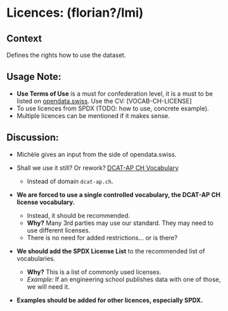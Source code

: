 # Licences: (florian?/lmi)

## Context
Defines the rights how to use the dataset.

## Usage Note:
- **Use Terms of Use** is a must for confederation level, it is a must to be listed on [opendata.swiss](https://opendata.swiss). Use the CV: [VOCAB-CH-LICENSE]
- To use licences from SPDX (TODO: how to use, concrete example).
- Multiple licences can be mentioned if it makes sense.

## Discussion:
- Michèle gives an input from the side of opendata.swiss.
- Shall we use it still? Or rework? [DCAT-AP CH Vocabulary](https://dcat-ap.ch/vocabulary/licenses/20210623.html)
  - Instead of domain `dcat-ap.ch`.

- **We are forced to use a single controlled vocabulary, the DCAT-AP CH license vocabulary.**  
  - Instead, it should be recommended.  
  - **Why?** Many 3rd parties may use our standard. They may need to use different licenses.  
  - There is no need for added restrictions… or is there?

- **We should add the SPDX License List** to the recommended list of vocabularies.  
  - **Why?** This is a list of commonly used licenses.  
  - *Example:* If an engineering school publishes data with one of those, we will need it.

- **Examples should be added for other licences, especially SPDX.**
